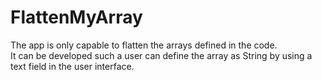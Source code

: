 # FlattenMyArray
The app is only capable to flatten the arrays defined in the code. <br />
It can be developed such a user can define the array as String by using a text field in the user interface.
